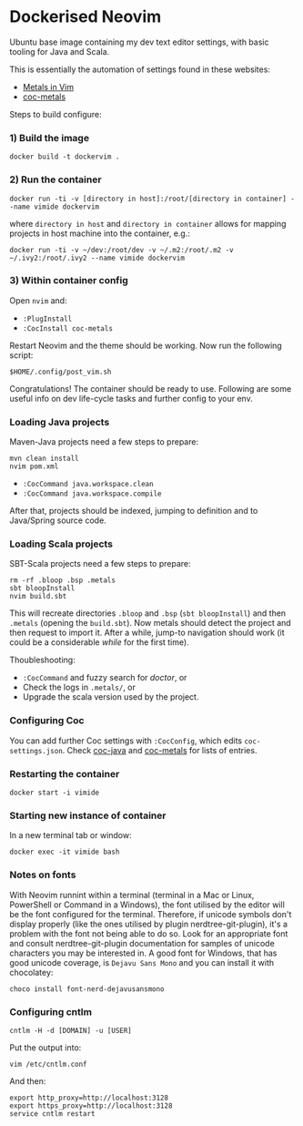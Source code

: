 # Dockerised Neovim

Ubuntu base image containing my dev text editor settings, with basic tooling for Java and Scala.

This is essentially the automation of settings found in these websites:
- [Metals in Vim](https://scalameta.org/metals/docs/editors/vim.html)
- [coc-metals](https://github.com/scalameta/coc-metals)

Steps to build configure:

### 1) Build the image

    docker build -t dockervim .

### 2) Run the container

    docker run -ti -v [directory in host]:/root/[directory in container] --name vimide dockervim

where `directory in host` and `directory in container` allows for mapping projects in host machine into the container, e.g.:

    docker run -ti -v ~/dev:/root/dev -v ~/.m2:/root/.m2 -v ~/.ivy2:/root/.ivy2 --name vimide dockervim

### 3) Within container config

Open `nvim` and:

- `:PlugInstall`
- `:CocInstall coc-metals`

Restart Neovim and the theme should be working.
Now run the following script:

    $HOME/.config/post_vim.sh

Congratulations! The container should be ready to use.
Following are some useful info on dev life-cycle tasks and further config to your env.

### Loading Java projects

Maven-Java projects need a few steps to prepare:

    mvn clean install
    nvim pom.xml

- `:CocCommand java.workspace.clean`
- `:CocCommand java.workspace.compile`

After that, projects should be indexed, jumping to definition and to Java/Spring source code.

### Loading Scala projects

SBT-Scala projects need a few steps to prepare:

    rm -rf .bloop .bsp .metals
    sbt bloopInstall
    nvim build.sbt

This will recreate directories `.bloop` and `.bsp` (`sbt bloopInstall`) and then `.metals` (opening the `build.sbt`). Now metals should detect the project and then request to import it. After a while, jump-to navigation should work (it could be a considerable *while* for the first time).

Thoubleshooting:

- `:CocCommand` and fuzzy search for *doctor*, or
- Check the logs in `.metals/`, or
- Upgrade the scala version used by the project.

### Configuring Coc

You can add further Coc settings with `:CocConfig`, which edits `coc-settings.json`. Check [coc-java](https://github.com/neoclide/coc-java) and [coc-metals](https://github.com/scalameta/coc-metals) for lists of entries.

### Restarting the container

    docker start -i vimide

### Starting new instance of container

In a new terminal tab or window:

    docker exec -it vimide bash

### Notes on fonts

With Neovim runnint within a terminal (terminal in a Mac or Linux, PowerShell or Command in a Windows), the font utilised by the editor will be the font configured for the terminal.  Therefore, if unicode symbols don't display properly (like the ones utilised by plugin nerdtree-git-plugin), it's a problem with the font not being able to do so.  Look for an appropriate font and consult nerdtree-git-plugin documentation for samples of unicode characters you may be interested in.
A good font for Windows, that has good unicode coverage, is `Dejavu Sans Mono` and you can install it with chocolatey:

    choco install font-nerd-dejavusansmono

### Configuring cntlm

    cntlm -H -d [DOMAIN] -u [USER]

Put the output into:

    vim /etc/cntlm.conf

And then:

    export http_proxy=http://localhost:3128
    export https_proxy=http://localhost:3128
    service cntlm restart
